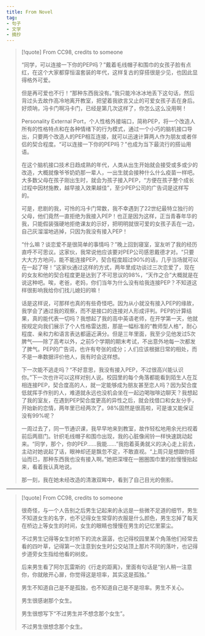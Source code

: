 ```yaml
---
title: From Novel
tag:
- 句子
- 文学
- 摘抄
---
```


> [!quote] 
> From CC98, credits to someone 
> 
> “同学，可以连接一下你的PEP吗？”戴着毛线帽子和围巾的女孩子脸有点红，在这个大家都穿恒温套装的年代，这样复古的穿搭很是少见，也因此显得格外可爱。
> 
> 但是再可爱也不行！“那种东西我没有。”我只能冷冰冰地丢下这句话，然后背过头去故作高冷地离开教室，把望着我欲言又止的可爱女孩子丢在身后。好烦呐，冯卡门啊冯卡门，已经是第几次这样了，你怎么这么没用啊！ 
> 
> Personality External Port，个人性格外接端口，简称PEP，将一个改造人所有的性格特点和在各种情绪下的行为模式，通过一个小巧的脑机接口导出，只要两个改造人的PEP相互连接，就可以迅速计算两人作为朋友或者伴侣的契合程度。“可以连接一下你的PEP吗？”也成为当下最流行的搭讪用语。 
> 
> 在这个脑机接口技术日趋成熟的年代，人类从出生开始就会接受或多或少的改造，大概就像爷爷奶奶那一辈人，一出生就会接种什么什么疫苗一样吧。大多数父母在孩子刚出生时，就会为孩子接入PEP，“方便在孩子整个成长过程中因材施教，越早接入效果越佳”，至少PEP公司的广告词是这样写的。 
> 
> 可是，悲剧的我，可怜的冯卡门常数，我不幸遇到了22世纪最特立独行的父母，他们竟然一直拒绝为我接入PEP！也正是因为这样，正当青春年华的我，只能假装强硬地拒绝课友的示好，把明明就很可爱的女孩子丢在一边，自己灰溜溜地逃掉，只因为我没有接入PEP！ 
> 
> “什么嘛？谈恋爱不是很简单的事情吗？”晚上回到寝室，室友听了我的经历直呼不可思议。这家伙，我常说他应该要对PEP公司感恩戴德才对。“只要大大方方地问，能不能连接PEP，契合程度超过90%的话，几乎当场就可以在一起了呀！”这家伙通过这样的方式，两年里成功谈过三次恋爱了，现在的女友和他的契合程度更是达到了不可思议的98%，“天作之合”大概就是在说这种吧。唉，老爸，老妈，你们当年为什么没有给我连接PEP？不知道这样很影响我给你们找儿媳妇的嘛！ 
> 
> 话是这样说，可那样也真的有些奇怪吧。因为从小就没有接入PEP的缘故，我学会了通过我的观察，而不是接口的连接对人形成评判。PEP的计算结果，真的能代表一切吗？我想起了我的高中英语老师，在开学第一天，他就按规定向我们展示了个人性格雷达图，那是一幅标准的“教师型人格”，耐心程度、亲和力和语言表达都逼近满分。但是三年里面，我至少见他发过5次脾气——除了高考以外，之前5个学期的期末考试，不出意外地每一次都发了脾气。PEP的广告词，也许有夸张的成分；人们应该根据日常的相处，而不是一串数据评价他人，我有时会这样想。 
> 
> 下一次能不逃走吗？“不好意思，我没有接入PEP，不过很高兴能认识你。”下一次也许可以这样对别人说。校园里的每个角落都能看到陌生人在互相连接PEP，契合度高的人，就一定能够成为朋友甚至恋人吗？因为契合度低就挥手作别的人，难道就永远也没机会坐在一起边喝咖啡边聊天？我想起了我的室友，在遇到PEP契合度更高的异性之后，就会找借口和女友分手，开始新的恋情，两年里已经两次了。98%固然是很高啦，可是谁又能保证没有99%呢？ 
> 
> 一周过去了，同一节通识课，我早早地来到教室，故作轻松地用余光扫视着前后两扇门。针织毛线帽子和围巾出现，我的心脏像闹铃一样快速跳动起来。“同学，那个，你的PEP......我能......”我抱着英勇就义的决心走上前去，主动对她说起了话，眼神却还是飘忽不定，不敢直视。“上周只是想跟你搭讪而已，那种东西我也没有接入啊。”她把深埋在一圈圈围巾里的脸慢慢抬起来，看着我认真地说。 
> 
> 那一刻，我在她未经改造的清澈双眸中，看到了自己目光的倒影。


---


> [!quote] 
> From CC98, credits to someone
> 
> 很奇怪，与一个人告别之后男生记起来的永远是一些微不足道的细节，男生不知道女生的名字，也不记得女生常穿的衣服是什么颜色，男生忘掉了每天在桥边上等女生的时间，女生的眼睛也慢慢在男生的记忆里蒙尘。 
> 
> 不过男生记得等女生时桥下的流水潺潺，也记得校园里某个角落他们经常去看的四叶草，记得第一次注意到女生时公交站顶上那片不同的落叶，也记得步道旁女生指给他看的树皮。 
> 
> 后来男生看了阿尔瓦雷斯的《行走的距离》，里面有句话是“别人稍一注意你，你就敞开心扉，你觉得这是坦率，其实这是孤独。”
> 
>  男生不知道自己是不是孤独，也不知道自己是不是坦率。男生不关心。 
>  
>  男生很感谢那个女生。 
>  
>  男生很想写下“不过男生并不想念那个女生”。 
>  
>  不过男生很想念那个女生。
